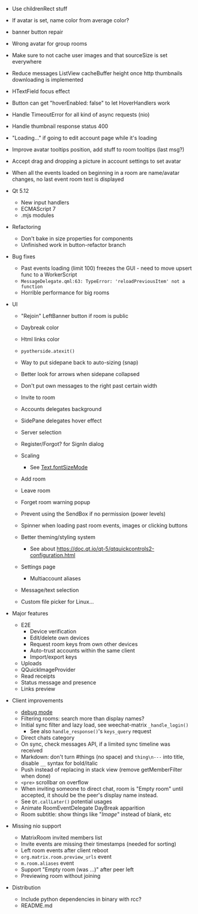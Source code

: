- Use childrenRect stuff
- If avatar is set, name color from average color?
- banner button repair
- Wrong avatar for group rooms
- Make sure to not cache user images and that sourceSize is set everywhere
- Reduce messages ListView cacheBuffer height once http thumbnails
  downloading is implemented 
- HTextField focus effect
- Button can get "hoverEnabled: false" to let HoverHandlers work
- Handle TimeoutError for all kind of async requests (nio)
- Handle thumbnail response status 400
- "Loading..." if going to edit account page while it's loading
- Improve avatar tooltips position, add stuff to room tooltips (last msg?)
- Accept drag and dropping a picture in account settings to set avatar
- When all the events loaded on beginning in a room are name/avatar changes,
  no last event room text is displayed

- Qt 5.12
  - New input handlers
  - ECMAScript 7
  - .mjs modules

- Refactoring
  - Don't bake in size properties for components
  - Unfinished work in button-refactor branch

- Bug fixes
  - Past events loading (limit 100) freezes the GUI - need to move upsert func
    to a WorkerScript
  - `MessageDelegate.qml:63: TypeError: 'reloadPreviousItem' not a function`
  - Horrible performance for big rooms

- UI
  - "Rejoin" LeftBanner button if room is public
  - Daybreak color
  - Html links color
  - `pyotherside.atexit()`
  - Way to put sidepane back to auto-sizing (snap)
  - Better look for arrows when sidepane collapsed
  - Don't put own messages to the right past certain width

  - Invite to room
  - Accounts delegates background
  - SidePane delegates hover effect
  - Server selection
  - Register/Forgot? for SignIn dialog
  - Scaling
    - See [Text.fontSizeMode](https://doc.qt.io/qt-5/qml-qtquick-text.html#fontSizeMode-prop)
  - Add room
  - Leave room
  - Forget room warning popup
  - Prevent using the SendBox if no permission (power levels)
  - Spinner when loading past room events, images or clicking buttons
  - Better theming/styling system
    - See about <https://doc.qt.io/qt-5/qtquickcontrols2-configuration.html>
  - Settings page
    - Multiaccount aliases
  - Message/text selection

  - Custom file picker for Linux...

- Major features
  - E2E
    - Device verification
    - Edit/delete own devices
    - Request room keys from own other devices
    - Auto-trust accounts within the same client
    - Import/export keys
  - Uploads
  - QQuickImageProvider
  - Read receipts
  - Status message and presence
  - Links preview

- Client improvements
  - [debug mode](https://docs.python.org/3/library/asyncio-dev.html)
  - Filtering rooms: search more than display names?
  - Initial sync filter and lazy load, see weechat-matrix `_handle_login()`
    - See also `handle_response()`'s `keys_query` request
  - Direct chats category
  - On sync, check messages API, if a limited sync timeline was received
  - Markdown: don't turn #things (no space) and `thing\n---` into title,
    disable `__` syntax for bold/italic
  - Push instead of replacing in stack view (remove getMemberFilter when done)
  - `<pre>` scrollbar on overflow
  - When inviting someone to direct chat, room is "Empty room" until accepted,
    it should be the peer's display name instead.
  - See `Qt.callLater()` potential usages
  - Animate RoomEventDelegate DayBreak apparition
  - Room subtitle: show things like "*Image*" instead of blank, etc

- Missing nio support
  - MatrixRoom invited members list
  - Invite events are missing their timestamps (needed for sorting)
  - Left room events after client reboot
  - `org.matrix.room.preview_urls` event
  - `m.room.aliases` event
  - Support "Empty room (was ...)" after peer left
  - Previewing room without joining

- Distribution
  - Include python dependencies in binary with rcc?
  - README.md
